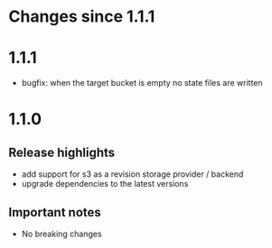 # Changes since 1.1.1

# 1.1.1
- bugfix: when the target bucket is empty no state files are written

# 1.1.0

## Release highlights
- add support for s3 as a revision storage provider / backend
- upgrade dependencies to the latest versions

## Important notes
- No breaking changes
 